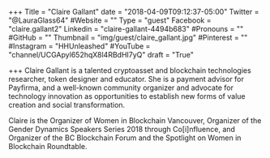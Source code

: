 +++
Title = "Claire Gallant"
date = "2018-04-09T09:12:37-05:00"
Twitter = "@LauraGlass64"
#Website = ""
Type = "guest"
Facebook = "claire.gallant2"
Linkedin = "claire-gallant-4494b683"
#Pronouns = ""
#GitHub = ""
Thumbnail = "img/guest/claire_gallant.jpg"
#Pinterest = ""
#Instagram = "HHUnleashed"
#YouTube = "channel/UCGApyl652hqX8l4RBdHI7yQ"
draft = "True"

+++
Claire Gallant is a talented cryptoasset and blockchain technologies researcher, token designer and educator. She is a payment advisor for Payfirma, and a well-known community organizer and advocate for technology innovation as opportunities to establish new forms of value creation and social transformation.

Claire is the Organizer of Women in Blockchain Vancouver, Organizer of the Gender Dynamics Speakers Series 2018 through Co[i]nfluence, and Organizer of the BC Blockchain Forum and the Spotlight on Women in Blockchain Roundtable.
